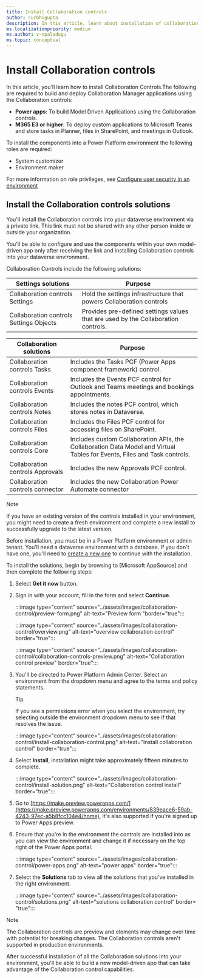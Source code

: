 ```yaml
---
title: Install Collaboration controls
author: surbhigupta
description: In this article, learn about installation of collaboration controls.
ms.localizationpriority: medium
ms.author: v-npaladugu
ms.topic: conceptual
---
```


# Install Collaboration controls

In this article, you'll learn how to install Collaboration Controls.The following are required to build and deploy Collaboration Manager applications using the Collaboration controls:

* **Power apps**: To build Model Driven Applications using the Collaboration controls.
* **M365 E3 or higher**: To deploy custom applications to Microsoft Teams and store tasks in Planner, files in SharePoint, and meetings in Outlook.

To install the components into a Power Platform environment the following roles are required:

* System customizer
* Environment maker

For more information on role privileges, see [Configure user security in an environment](/power-platform/admin/database-security#predefined-security-roles)

## Install the Collaboration controls solutions

You'll install the Collaboration controls into your dataverse environment via a private link. This link must not be shared with any other person inside or outside your organization.

You'll be able to configure and use the components within your own model-driven app only after receiving the link and installing Collaboration controls into your dataverse environment.

Collaboration Controls include the following solutions:

|**Settings solutions** | **Purpose** |
|---|---|
| Collaboration controls Settings | Hold the settings infrastructure that powers Collaboration controls |
| Collaboration controls Settings Objects | Provides pre-defined settings values that are used by the Collaboration controls.|

|**Collaboration solutions** | **Purpose** |
|---|---|
| Collaboration controls Tasks  | Includes the Tasks PCF (Power Apps component framework) control. |
| Collaboration controls Events | Includes the Events PCF control for Outlook and Teams meetings and bookings appointments. |
| Collaboration controls Notes | Includes the notes PCF control, which stores notes in Dataverse. |
| Collaboration controls Files | Includes the Files PCF control for accessing files on SharePoint. |
| Collaboration controls Core |Includes custom Collaboration APIs, the Collaboration Data Model and Virtual Tables for Events, Files and Task controls. |
| Collaboration controls Approvals | Includes the new Approvals PCF control. |
| Collaboration controls connector | Includes the new Collaboration Power Automate connector |

> [!NOTE]
> If you have an existing version of the controls installed in your environment, you might need to create a fresh environment and complete a new install to successfully upgrade to the latest version.

Before installation, you must be in a Power Platform environment or admin tenant. You'll need a dataverse environment with a database. If you don't have one, you'll need to [create a new one](/power-platform/admin/create-environment) to continue with the installation.

To install the solutions, begin by browsing to [Microsoft AppSource] and then complete the following steps:

1. Select **Get it now** button.
1. Sign in with your account, fill in the form and select **Continue**.

   :::image type="content" source="../assets/images/collaboration-control/preview-form.png" alt-text="Preview form "border="true":::

   :::image type="content" source="../assets/images/collaboration-control/overview.png" alt-text="overview collaboration control" border="true":::

   :::image type="content" source="../assets/images/collaboration-control/collaboration-controls-preview.png" alt-text="Collaboration control preview" border="true":::

1. You'll be directed to Power Platform Admin Center. Select an environment from the dropdown menu and agree to the terms and policy statements.

   > [!TIP]
   > If you see a permissions error when you select the environment, try selecting outside the environment dropdown menu to see if that resolves the issue.

   :::image type="content" source="../assets/images/collaboration-control/install-collaboration-control.png" alt-text="Install collaboration control" border="true":::

1. Select **Install**, installation might take approximately fifteen minutes to complete.

   :::image type="content" source="../assets/images/collaboration-control/install-solution.png" alt-text="Collaboration control install" border="true":::

1. Go to [https://make.preview.powerapps.com/](https://make.preview.powerapps.com/environments/839eace6-59ab-4243-97ec-a5b8fcc104e4/home), it's also supported if you're signed up to Power Apps preview.

1. Ensure that you're in the environment the controls are installed into as you can view the environment and change it if necessary on the top right of the Power Apps portal.

   :::image type="content" source="../assets/images/collaboration-control/power-apps.png" alt-text="power apps" border="true":::

1. Select the **Solutions** tab to view all the solutions that you've installed in the right environment.

   :::image type="content" source="../assets/images/collaboration-control/solutions.png" alt-text="solutions collaboration control" border= "true":::

> [!NOTE]
> The Collaboration controls are preview and elements may change over time with potential for breaking changes. The Collaboration controls aren't supported in production environments.

After successful installation of all the Collaboration solutions into your environment, you'll be able to build a new model-driven app that can take advantage of the Collaboration control capabilities.

